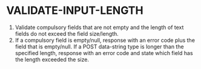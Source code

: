 # VALIDATE-INPUT-LENGTH
1. Validate compulsory fields that are not empty and the length of text fields do not exceed the field size/length.<br>
2. If a compulsory field is empty/null, response with an error code plus the field that is empty/null. If a POST data-string type is longer than the specified length, response with an error code and state which field has the length exceeded the size.
